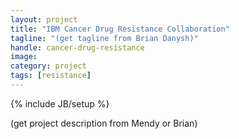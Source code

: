```yaml
---
layout: project
title: "IBM Cancer Drug Resistance Collaboration"
tagline: "(get tagline from Brian Danysh)"
handle: cancer-drug-resistance
image: 
category: project
tags: [resistance]
---
```

{% include JB/setup %}

(get project description from Mendy or Brian)